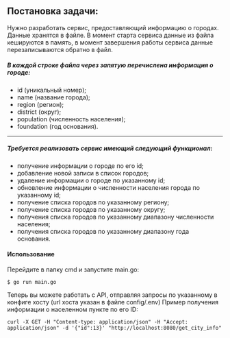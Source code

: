 ## Постановка задачи:
Нужно разработать сервис, предоставляющий информацию о городах. Данные хранятся в файле. В момент старта сервиса данные из файла кешируются в память, в момент завершения работы сервиса данные перезаписываются обратно в файл.

##### В каждой строке файла через запятую перечислена информация о городе:

- id (уникальный номер);
- name (название города);
- region (регион);
- district (округ);
- population (численность населения);
- foundation (год основания).

---------------------

##### Требуется реализовать сервис имеющий следующий функционал:

- получение информации о городе по его id;
- добавление новой записи в список городов;
- удаление информации о городе по указанному id;
- обновление информации о численности населения города по указанному id;
- получение списка городов по указанному региону;
- получение списка городов по указанному округу;
- получения списка городов по указанному диапазону численности населения;
- получения списка городов по указанному диапазону года основания.

#### Использование
Перейдите в папку cmd и запустите main.go:

`$ go run main.go`


Теперь вы можете работать с API, отправляя запросы по указанному в конфиге хосту (url хоста указан в файле config/.env)
Пример получения информации о населенном пункте по его ID:

`curl -X GET -H "Content-type: application/json" -H "Accept: application/json" -d '{"id":13}' "http://localhost:8080/get_city_info"`

